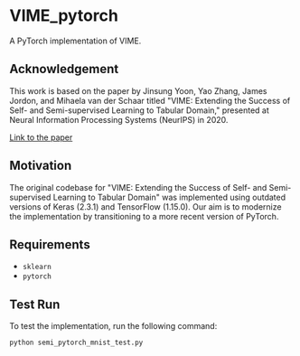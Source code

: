 # VIME_pytorch

A PyTorch implementation of VIME.

## Acknowledgement

This work is based on the paper by Jinsung Yoon, Yao Zhang, James Jordon, and Mihaela van der Schaar titled 
"VIME: Extending the Success of Self- and Semi-supervised Learning to Tabular Domain," presented at Neural Information Processing Systems (NeurIPS) in 2020. 

[Link to the paper](https://proceedings.neurips.cc/paper/2020/hash/7d97667a3e056acab9aaf653807b4a03-Abstract.html)

## Motivation

The original codebase for "VIME: Extending the Success of Self- and Semi-supervised Learning to Tabular Domain" was implemented using outdated versions of Keras (2.3.1) and TensorFlow (1.15.0). Our aim is to modernize the implementation by transitioning to a more recent version of PyTorch.

## Requirements

- `sklearn`
- `pytorch`

## Test Run

To test the implementation, run the following command:

```python
python semi_pytorch_mnist_test.py
```
